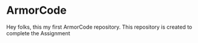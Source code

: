 # ArmorCode

Hey folks, this my first ArmorCode repository.
This repository is created to complete the Assignment
